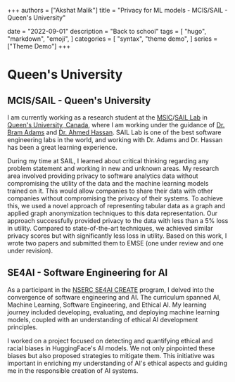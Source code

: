 +++
authors = ["Akshat Malik"]
title = "Privacy for ML models - MCIS/SAIL - Queen's University"

date = "2022-09-01"
description = "Back to school"
tags = [
    "hugo",
    "markdown",
    "emoji",
]
categories = [
    "syntax",
    "theme demo",
]
series = ["Theme Demo"]
+++

# Queen's University


[//]: # (![Queen's University Logo]&#40;/img/queens_logo.png&#41;)

## MCIS/SAIL - Queen's University

I am currently working as a research student at the [MSIC](https://mcis.cs.queensu.ca/)/[SAIL Lab](https://sail.cs.queensu.ca/) in [Queen's University, Canada](https://www.queensu.ca/), where I am working under the guidance of [Dr. Bram Adams](https://scholar.google.ca/citations?user=XS9QH_UAAAAJ&hl=en) and [Dr. Ahmed Hassan](https://scholar.google.ca/citations?user=9hwXx34AAAAJ&hl=en). SAIL Lab is one of the best software engineering labs in the world, and working with Dr. Adams and Dr. Hassan has been a great learning experience.

During my time at SAIL, I learned about critical thinking regarding any problem statement and working in new and unknown areas. My research area involved providing privacy to software analytics data without compromising the utility of the data and the machine learning models trained on it. This would allow companies to share their data with other companies without compromising the privacy of their systems. To achieve this, we used a novel approach of representing tabular data as a graph and applied graph anonymization techniques to this data representation. Our approach successfully provided privacy to the data with less than a 5% loss in utility. Compared to state-of-the-art techniques, we achieved similar privacy scores but with significantly less loss in utility. Based on this work, I wrote two papers and submitted them to EMSE (one under review and one under revision).

## SE4AI - Software Engineering for AI

As a participant in the [NSERC SE4AI CREATE](https://se4ai.org/) program, I delved into the convergence of software engineering and AI. The curriculum spanned AI, Machine Learning, Software Engineering, and Ethical AI. My learning journey included developing, evaluating, and deploying machine learning models, coupled with an understanding of ethical AI development principles.

I worked on a project focused on detecting and quantifying ethical and racial biases in HuggingFace's AI models. We not only pinpointed these biases but also proposed strategies to mitigate them. This initiative was important in enriching my understanding of AI's ethical aspects and guiding me in the responsible creation of AI systems.

[//]: # (TODO: Add about core reivews, how code skills are transferable, how I am a good fit for the role)

[//]: # (TODO: Add go and c++ python to skills)





